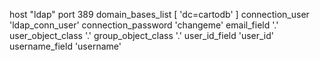 host "ldap"
port 389
domain_bases_list [ 'dc=cartodb' ]
connection_user 'ldap_conn_user'
connection_password 'changeme'
email_field '.'
user_object_class '.'
group_object_class '.'
user_id_field 'user_id'
username_field 'username'
